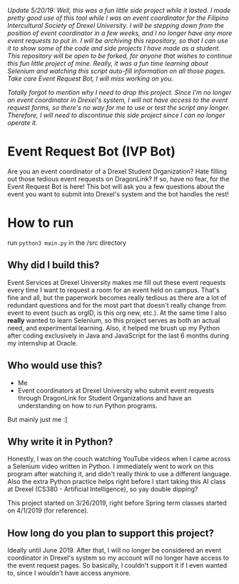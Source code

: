 _Update 5/20/19: Well, this was a fun little side project while it lasted. I made pretty good use of this tool while I was an event coordinator for the Filipino Intercultural Society of Drexel University. I will be stepping down from the position of event coordinator in a few weeks, and I no longer have any more event requests to put in. I will be archiving this repository, so that I can use it to show some of the code and side projects I have made as a student. This repository will be open to be forked, for anyone that wishes to continue this fun little project of mine. Really, it was a fun time learning about Selenium and watching this script auto-fill information on all those pages. Take care Event Request Bot, I will miss working on you._

_Totally forgot to mention why I need to drop this project. Since I'm no longer an event coordinator in Drexel's system, I will not have access to the event request forms, so there's no way for me to use or test the script any longer. Therefore, I will need to discontinue this side project since I can no longer operate it._

# Event Request Bot (IVP Bot)
Are you an event coordinator of a Drexel Student Organization? Hate filling out those tedious event requests on DragonLink? If so, have no fear, for the Event Request Bot is here! This bot will ask you a few questions about the event you want to submit into Drexel's system and the bot handles the rest!

# How to run
run `python3 main.py` in the /src directory

## Why did I build this?
Event Services at Drexel University makes me fill out these event requests every time I want to request a room for an event held on campus. That's fine and all, but the paperwork becomes really tedious as there are a lot of redundant questions and for the most part that doesn't really change from event to event (such as orgID, is this org new, etc.).
At the same time I also **really** wanted to learn Selenium, so this project serves as both an actual need, and experimental learning. Also, it helped me brush up my Python after coding exclusively in Java and JavaScript for the last 6 months during my internship at Oracle.

## Who would use this?
- Me
- Event coordinators at Drexel University who submit event requests through DragonLink for Student Organizations and have an understanding on how to run Python programs.

But mainly just me :]

## Why write it in Python?
Honestly, I was on the couch watching YouTube videos when I came across a Selenium video written in Python. I immediately went to work on this program after watching it, and didn't really think to use a different language. Also the extra Python practice helps right before I start taking this AI class at Drexel (CS380 - Artificial Intelligence), so yay double dipping?

This project started on 3/26/2019, right before Spring term classes started on 4/1/2019 (for reference).

## How long do you plan to support this project?
Ideally until June 2019. After that, I will no longer be considered an event coordinator in Drexel's system so my account will no longer have access to the event request pages. So basically, I couldn't support it if I even wanted to, since I wouldn't have access anymore.
